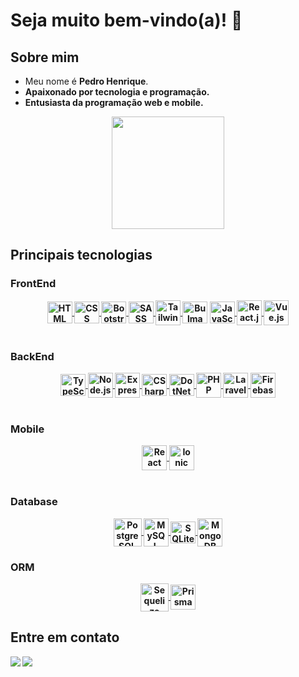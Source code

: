 # Seja muito bem-vindo(a)! 👋

<div>
  <h2>Sobre mim</h2>
  <ul>
    <li>Meu nome é <b>Pedro Henrique</b>.</li>
  	<li><b>Apaixonado por <b>tecnologia e programação</b>.</li>
  	<li><b>Entusiasta da programação web e mobile.</b></li>
  </ul>
</div>

<div align="center">
  <a href="https://github.com/phms07">
    <img height="180em" src="https://github-readme-stats.vercel.app/api/top-langs/?username=phms07&layout=compact&langs_count=6&theme=github_dark"/>
  </a>
</div>

<div>
    <h2>Principais tecnologias</h2>
    <h3>FrontEnd</h3>
    <div align="center">
      <a href="https://skillicons.dev">
        <img alt="HTML" height="35" width="40" align="center" src="https://skillicons.dev/icons?i=html">
        <img alt="CSS" height="35" width="40" align="center" src="https://skillicons.dev/icons?i=css">
        <img alt="Bootstrap" height="35" width="40" align="center" src="https://skillicons.dev/icons?i=bootstrap">
        <img alt="SASS" height="35" width="40" align="center" src="https://skillicons.dev/icons?i=sass">
        <img alt="Tailwind CSS" height="40" width="40" align="center" src="https://skillicons.dev/icons?i=tailwind">
      </a>
      <img alt="Bulma" height="35" width="40" align="center" src="https://cdn.jsdelivr.net/gh/devicons/devicon/icons/bulma/bulma-plain.svg" />
      <a href="https://skillicons.dev">
        <img alt="JavaScript" height="35" width="40" align="center" src="https://skillicons.dev/icons?i=js">
        <img alt="React.js" height="40" width="40" align="center" src="https://skillicons.dev/icons?i=react">
        <img alt="Vue.js" height="40" width="40" align="center" src="https://skillicons.dev/icons?i=vue">
      </a>
      <!-- <img alt="HTML" height="35" width="40" align="center" src="https://raw.githubusercontent.com/devicons/devicon/master/icons/html5/html5-original.svg" />
      <img alt="CSS" height="35" width="40" align="center" src="https://raw.githubusercontent.com/devicons/devicon/master/icons/css3/css3-original.svg" />
      <img alt="Bootstrap" height="40" width="40" align="center" src="https://cdn.jsdelivr.net/gh/devicons/devicon/icons/bootstrap/bootstrap-original.svg" />
      <img alt="Bulma" height="40" width="40" align="center" src="https://cdn.jsdelivr.net/gh/devicons/devicon/icons/bulma/bulma-plain.svg" />
      <img alt="SASS" height="40" width="40" align="center" src="https://cdn.jsdelivr.net/gh/devicons/devicon/icons/sass/sass-original.svg" />
      <img alt="Tailwind CSS" height="50" width="40" align="center" src="https://cdn.jsdelivr.net/gh/devicons/devicon/icons/tailwindcss/tailwindcss-plain.svg" />
      <img alt="JavaScript" height="35" width="40" align="center" src="https://raw.githubusercontent.com/devicons/devicon/master/icons/javascript/javascript-plain.svg" />
      <img alt="TypeScript" height="35" width="40" align="center" src="https://cdn.jsdelivr.net/gh/devicons/devicon/icons/typescript/typescript-original.svg" />
      <img alt="React.js" height="40" width="40" align="center" src="https://cdn.jsdelivr.net/gh/devicons/devicon/icons/react/react-original.svg" />
      <img alt="Vue.js" height="40" width="40" align="center" src="https://cdn.jsdelivr.net/gh/devicons/devicon/icons/vuejs/vuejs-original.svg" /> -->
    </div>
    <br>
    <h3>BackEnd</h3>
    <div align="center">
      <a href="https://skillicons.dev">
        <img alt="TypeScript" height="35" width="40" align="center" src="https://skillicons.dev/icons?i=ts">
        <img alt="Node.js" height="40" width="40" align="center" src="https://skillicons.dev/icons?i=nodejs">
        <img alt="Express" height="40" width="40" align="center" src="https://skillicons.dev/icons?i=express">
        <img alt="CSharp" height="35" width="40" align="center" src="https://skillicons.dev/icons?i=cs">
        <img alt="DotNet" height="35" width="40" align="center" src="https://skillicons.dev/icons?i=dotnet">
        <img alt="PHP" height="40" width="40" align="center" src="https://skillicons.dev/icons?i=php">
        <img alt="Laravel" height="40" width="40" align="center" src="https://skillicons.dev/icons?i=laravel">
        <img alt="Firebase" height="40" width="40" align="center" src="https://skillicons.dev/icons?i=firebase">
      </a>
      <!-- <img alt="TypeScript" height="35" width="40" align="center" src="https://cdn.jsdelivr.net/gh/devicons/devicon/icons/typescript/typescript-original.svg" />
      <img alt="Node.js" height="35" width="40" align="center" src="https://cdn.jsdelivr.net/gh/devicons/devicon/icons/nodejs/nodejs-original.svg" />
      <img alt="CSharp" height="40" width="40" align="center" src="https://cdn.jsdelivr.net/gh/devicons/devicon/icons/csharp/csharp-original.svg" />
      <img alt="DotNet" height="40" width="40" align="center" src="https://cdn.jsdelivr.net/gh/devicons/devicon/icons/dot-net/dot-net-original.svg" />
      <img alt="PHP" height="40" width="40" align="center" src="https://cdn.jsdelivr.net/gh/devicons/devicon/icons/php/php-original.svg" />
      <img alt="Firebase" height="40" width="40" align="center" src="https://cdn.jsdelivr.net/gh/devicons/devicon/icons/firebase/firebase-plain.svg" /> -->
    </div>
    <br>
    <h3>Mobile</h3>
    <div align="center">
      <a href="https://skillicons.dev">
        <img alt="React Native" height="40" width="40" align="center" src="https://skillicons.dev/icons?i=react">
        <img alt="Ionic" height="40" width="40" align="center" src="https://cdn.jsdelivr.net/gh/devicons/devicon/icons/ionic/ionic-original.svg" />
      </a>
      <!-- <img alt="React Native" height="40" width="40" align="center" src="https://cdn.jsdelivr.net/gh/devicons/devicon/icons/react/react-original.svg" />
      <img alt="Ionic" height="40" width="40" align="center" src="https://cdn.jsdelivr.net/gh/devicons/devicon/icons/ionic/ionic-original.svg" />
      -->
    </div>
    <br>
    <h3>Database</h3>
    <div align="center">
      <a href="https://skillicons.dev">
        <img alt="PostgreSQL" height="45" width="45" align="center" src="https://skillicons.dev/icons?i=postgresql">
        <img alt="MySQL" height="45" width="40" align="center" src="https://skillicons.dev/icons?i=mysql">
        <img alt="SQLite" height="35" width="40" align="center" src="https://skillicons.dev/icons?i=sqlite">
        <img alt="MongoDB" height="45" width="40" align="center" src="https://skillicons.dev/icons?i=mongodb">
      </a>
      <!-- <img alt="PostgreSQL" height="40" width="40" align="center" src="https://cdn.jsdelivr.net/gh/devicons/devicon/icons/postgresql/postgresql-original.svg" />
      <img alt="MySQL" height="40" width="40" align="center" src="https://cdn.jsdelivr.net/gh/devicons/devicon/icons/mysql/mysql-original.svg" />
      <img alt="SQLite" height="35" width="40" align="center" src="https://cdn.jsdelivr.net/gh/devicons/devicon/icons/sqlite/sqlite-original.svg" />
      <img alt="MongoDB" height="40" width="40" align="center" src="https://cdn.jsdelivr.net/gh/devicons/devicon/icons/mongodb/mongodb-original.svg" /> -->
    </div>
    <h3>ORM</h3>
    <div align="center">
      <a href="https://skillicons.dev">
        <img alt="Sequelize" height="45" width="45" align="center" src="https://skillicons.dev/icons?i=sequelize">
        <img alt="Prisma" height="40" width="40" align="center" src="https://skillicons.dev/icons?i=prisma">
      </a>
      <!-- <img alt="Sequelize" height="40" width="40" align="center" src="https://cdn.jsdelivr.net/gh/devicons/devicon/icons/sequelize/sequelize-original.svg" /> -->
    </div>
</div>
<div>
    <h2>Entre em contato</h2>
    <a href="mailto:pedrohenriquemiquelimdasilva@gmail.com"><img src="https://img.shields.io/badge/-Gmail-%23333?style=for-the-badge&logo=gmail&logoColor=white" target="_blank"></a>
    <a href="https://www.linkedin.com/in/pedro-mequelim/" target="_blank"><img src="https://img.shields.io/badge/-LinkedIn-%230077B5?style=for-the-badge&logo=linkedin&logoColor=white" target="_blank"></a>
</div>
